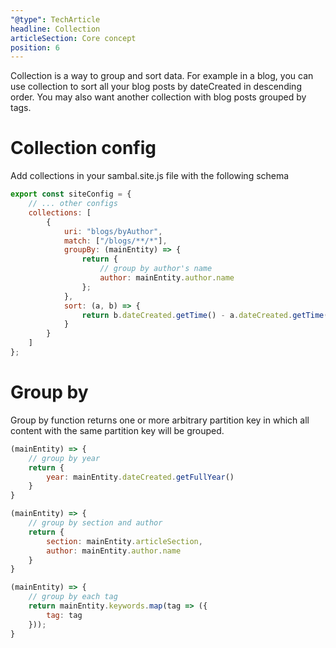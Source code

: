 ```yaml
---
"@type": TechArticle
headline: Collection
articleSection: Core concept
position: 6
---
```


Collection is a way to group and sort data.  For example in a blog, you can use collection to sort all your blog posts by dateCreated in descending order.  You may also want another collection with blog posts grouped by tags.

# Collection config

Add collections in your sambal.site.js file with the following schema

```js
export const siteConfig = {
    // ... other configs
    collections: [
        {
            uri: "blogs/byAuthor",                                              // REQUIRED - collection uri
            match: ["/blogs/**/*"],                                             // REQUIRED - Globs to match uris
            groupBy: (mainEntity) => {                                          // OPTIONAL - Group by partition key
                return {
                    // group by author's name
                    author: mainEntity.author.name
                };
            },
            sort: (a, b) => {                                                   // OPTIONAL - Sort
                return b.dateCreated.getTime() - a.dateCreated.getTime();
            }
        }
    ]
};
```

# Group by

Group by function returns one or more arbitrary partition key in which all content with the same partition key will be grouped.

```js
(mainEntity) => {
    // group by year
    return {
        year: mainEntity.dateCreated.getFullYear()
    }
}

(mainEntity) => {
    // group by section and author
    return {
        section: mainEntity.articleSection,
        author: mainEntity.author.name
    }
}

(mainEntity) => {
    // group by each tag
    return mainEntity.keywords.map(tag => ({
        tag: tag
    }));
}
```




